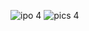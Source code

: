 ![ipo 4](https://github.com/user-attachments/assets/14898b68-7efe-43c6-b5a4-c839987157e9)
![pics 4](https://github.com/user-attachments/assets/6dfc25a6-d258-4d38-a28f-b6ce7b99f76b)
